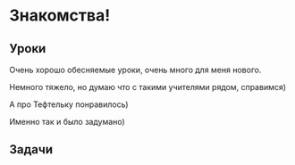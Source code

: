 # Знакомства!

## Уроки

Очень хорошо обесняемые уроки, очень много для меня нового.

Немного тяжело, но думаю что с такими учителями рядом, справимся)

А про Тефтельку понравилось)

Именно  так и было задумано)

## Задачи
